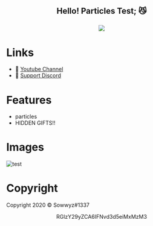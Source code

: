 <h2 align="center">
    Hello! Particles Test<strong>;</strong> 😼
<br>
<br>
<a href="https://discord.com/users/394251966571872256">
        <img src="https://lanyard-profile-readme.vercel.app/api/394251966571872256?idleMessage=%22May%20The%20Code%20Be%20With%20you%22&borderRadius=25px" />
    </a>
</p>

# Links
- 🔗 [Youtube Channel](https://www.youtube.com/channel/UC9_kma0SOd-oSe24gqpqqCA)
- 🔗 [Support Discord](https://discord.com/users/394251966571872256)


# Features 

+ particles
+ HIDDEN GIFTS!!

# Images 

![test](https://user-images.githubusercontent.com/88189918/231603274-cf97822e-6769-41ec-8ecf-8753e7b66d81.png)


# Copyright 
Copyright 2020 © Sowwyz#1337

</h2>
<p align="center">
   RGlzY29yZCA6IFNvd3d5eiMxMzM3
<br>
